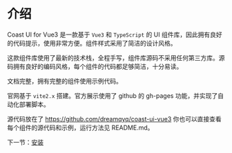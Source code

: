 # 介绍

Coast UI for Vue3 是一款基于 `Vue3` 和 `TypeScript` 的 UI 组件库，因此拥有良好的代码提示，使用非常方便。组件样式采用了简洁的设计风格。

这款组件库使用了最新的技术栈，全程手写，组件库源码不采用任何第三方库。源码拥有良好的编码风格，每个组件的代码都足够简洁，十分易读。

文档完整，拥有完整的组件使用示例代码。

官网基于 `vite2.x` 搭建。官方展示使用了 github 的 gh-pages 功能，并实现了自动化部署脚本。

源代码放在了 https://github.com/dreamqyq/coast-ui-vue3
你也可以直接查看每个组件的源代码和示例，运行方法见 README.md。

下一节：[安装](#/doc/install)
